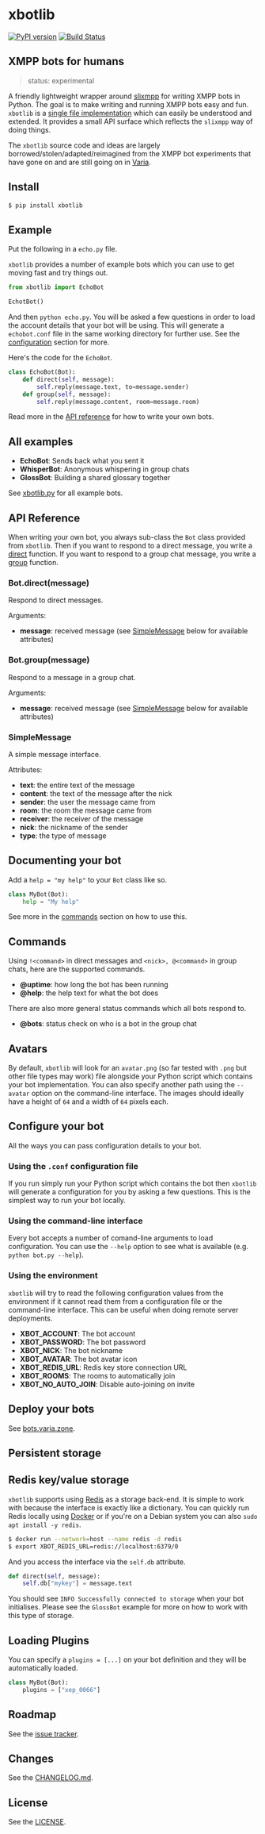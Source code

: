 # xbotlib

[![PyPI version](https://badge.fury.io/py/xbotlib.svg)](https://badge.fury.io/py/xbotlib)
[![Build Status](https://drone.autonomic.zone/api/badges/decentral1se/xbotlib/status.svg?ref=refs/heads/main)](https://drone.autonomic.zone/decentral1se/xbotlib)

## XMPP bots for humans

> status: experimental

A friendly lightweight wrapper around
[slixmpp](https://slixmpp.readthedocs.io/) for writing XMPP bots in Python. The
goal is to make writing and running XMPP bots easy and fun. `xbotlib` is a
[single file implementation](./xbotlib.py) which can easily be understood and
extended. It provides a small API surface which reflects the `slixmpp` way of
doing things.

The `xbotlib` source code and ideas are largely
borrowed/stolen/adapted/reimagined from the XMPP bot experiments that have gone
on and are still going on in
[Varia](https://git.vvvvvvaria.org/explore/repos?tab=&sort=recentupdate&q=bots).

## Install

```sh
$ pip install xbotlib
```

## Example

Put the following in a `echo.py` file.

`xbotlib` provides a number of example bots which you can use to get moving
fast and try things out.

```python
from xbotlib import EchoBot

EchotBot()
```

And then `python echo.py`. You will be asked a few questions in order to load
the account details that your bot will be using. This will generate a
`echobot.conf` file in the same working directory for further use. See the
[configuration](#configure-your-bot) section for more.

Here's the code for the `EchoBot`.

```python
class EchoBot(Bot):
    def direct(self, message):
        self.reply(message.text, to=message.sender)
    def group(self, message):
        self.reply(message.content, room=message.room)
```

Read more in the [API reference](#api-reference) for how to write your own bots.

## All examples

- **EchoBot**: Sends back what you sent it
- **WhisperBot**: Anonymous whispering in group chats
- **GlossBot**: Building a shared glossary together

See [xbotlib.py](./xbotlib.py) for all example bots.

## API Reference

When writing your own bot, you always sub-class the `Bot` class provided from
`xbotlib`. Then if you want to respond to a direct message, you write a
[direct](#botdirectmessage) function. If you want to respond to a group chat
message, you write a [group](#botgroupmessage) function.

### Bot.direct(message)

Respond to direct messages.

Arguments:

- **message**: received message (see [SimpleMessage](#simplemessage) below for available attributes)

### Bot.group(message)

Respond to a message in a group chat.

Arguments:

- **message**: received message (see [SimpleMessage](#simplemessage) below for available attributes)

### SimpleMessage

A simple message interface.

Attributes:

- **text**: the entire text of the message
- **content**: the text of the message after the nick
- **sender**: the user the message came from
- **room**: the room the message came from
- **receiver**: the receiver of the message
- **nick**: the nickname of the sender
- **type**: the type of message

## Documenting your bot

Add a `help = "my help"` to your `Bot` class like so.

```python
class MyBot(Bot):
    help = "My help"
```

See more in the [commands](#commands) section on how to use this.

## Commands

Using `!<command>` in direct messages and `<nick>, @<command>` in group chats,
here are the supported commands.

- **@uptime**: how long the bot has been running
- **@help**: the help text for what the bot does

There are also more general status commands which all bots respond to.

- **@bots**: status check on who is a bot in the group chat

## Avatars

By default, `xbotlib` will look for an `avatar.png` (so far tested with `.png`
but other file types may work) file alongside your Python script which contains
your bot implementation. You can also specify another path using the `--avatar`
option on the command-line interface. The images should ideally have a height
of `64` and a width of `64` pixels each.

## Configure your bot

All the ways you can pass configuration details to your bot.

### Using the `.conf` configuration file

If you run simply run your Python script which contains the bot then `xbotlib`
will generate a configuration for you by asking a few questions. This is the
simplest way to run your bot locally.

### Using the command-line interface

Every bot accepts a number of comand-line arguments to load configuration. You
can use the `--help` option to see what is available (e.g. `python bot.py --help`).

### Using the environment

`xbotlib` will try to read the following configuration values from the
environment if it cannot read them from a configuration file or the
command-line interface. This can be useful when doing remote server
deployments.

- **XBOT_ACCOUNT**: The bot account
- **XBOT_PASSWORD**: The bot password
- **XBOT_NICK**: The bot nickname
- **XBOT_AVATAR**: The bot avatar icon
- **XBOT_REDIS_URL**: Redis key store connection URL
- **XBOT_ROOMS**: The rooms to automatically join
- **XBOT_NO_AUTO_JOIN**: Disable auto-joining on invite

## Deploy your bots

See [bots.varia.zone](https://bots.varia.zone/).

## Persistent storage

## Redis key/value storage

`xbotlib` supports using [Redis](https://redis.io/) as a storage back-end. It
is simple to work with because the interface is exactly like a dictionary. You
can quickly run Redis locally using
[Docker](https://docs.docker.com/engine/install/debian/) or if you're on a
Debian system you can also `sudo apt install -y redis`.

```bash
$ docker run --network=host --name redis -d redis
$ export XBOT_REDIS_URL=redis://localhost:6379/0
```

And you access the interface via the `self.db` attribute.

```python
def direct(self, message):
    self.db["mykey"] = message.text
```

You should see `INFO Successfully connected to storage` when your bot
initialises. Please see the `GlossBot` example for more on how to work with
this type of storage.

## Loading Plugins

You can specify a `plugins = [...]` on your bot definition and they will be
automatically loaded.

```python
class MyBot(Bot):
    plugins = ["xep_0066"]
```

## Roadmap

See the [issue tracker](https://git.autonomic.zone/decentral1se/xbotlib/issues).

## Changes

See the [CHANGELOG.md](./CHANGELOG.md).

## License

See the [LICENSE](./LICENSE.md).
